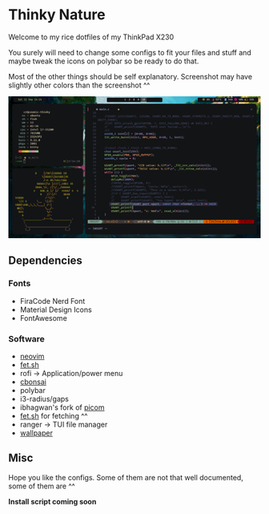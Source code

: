# Thinky Nature

Welcome to my rice dotfiles of my ThinkPad X230

You surely will need to change some configs to fit your files and stuff and maybe tweak the icons on polybar so be ready to do that. 

Most of the other things should be self explanatory. Screenshot may have slightly other colors than the screenshot ^^

![](https://github.com/cosmicraccoon/thinky-nature-dots/blob/main/screen.png?raw=true)

## Dependencies

### Fonts

- FiraCode Nerd Font
- Material Design Icons
- FontAwesome

### Software
- [neovim](https://github.com/neovim/neovim)
- [fet.sh](https://github.com/6gk/fet.sh)
- rofi -> Application/power menu
- [cbonsai](https://gitlab.com/jallbrit/cbonsai)
- polybar
- i3-radius/gaps
- ibhagwan's fork of [picom](https://github.com/ibhagwan/picom)
- [fet.sh](https://github.com/6gk/fet.sh) for fetching ^^
- ranger -> TUI file manager
- [wallpaper](https://www.artstation.com/artwork/eaW1yZ)

## Misc

Hope you like the configs. Some of them are not that well documented, some of them are ^^

**Install script coming soon**
